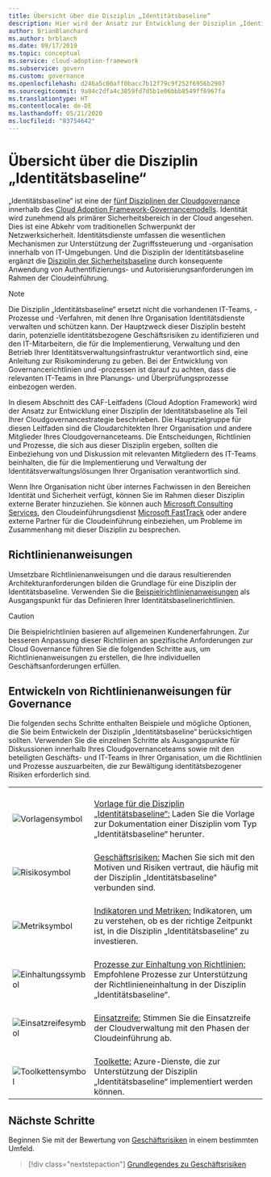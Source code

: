 ```yaml
---
title: Übersicht über die Disziplin „Identitätsbaseline“
description: Hier wird der Ansatz zur Entwicklung der Disziplin „Identitätsbaseline“ als Teil einer Cloudgovernancestrategie beschrieben.
author: BrianBlanchard
ms.author: brblanch
ms.date: 09/17/2019
ms.topic: conceptual
ms.service: cloud-adoption-framework
ms.subservice: govern
ms.custom: governance
ms.openlocfilehash: d246a5c00aff0bacc7b12f79c9f252f6956b2907
ms.sourcegitcommit: 9a84c2dfa4c3859fd7d5b1e06bbb8549ff6967fa
ms.translationtype: HT
ms.contentlocale: de-DE
ms.lasthandoff: 05/21/2020
ms.locfileid: "83754642"
---
```

# <a name="identity-baseline-discipline-overview"></a>Übersicht über die Disziplin „Identitätsbaseline“

„Identitätsbaseline“ ist eine der [fünf Disziplinen der Cloudgovernance](../governance-disciplines.md) innerhalb des [Cloud Adoption Framework-Governancemodells](../index.md). Identität wird zunehmend als primärer Sicherheitsbereich in der Cloud angesehen. Dies ist eine Abkehr vom traditionellen Schwerpunkt der Netzwerksicherheit. Identitätsdienste umfassen die wesentlichen Mechanismen zur Unterstützung der Zugriffssteuerung und -organisation innerhalb von IT-Umgebungen. Und die Disziplin der Identitätsbaseline ergänzt die [Disziplin der Sicherheitsbaseline](../security-baseline/index.md) durch konsequente Anwendung von Authentifizierungs- und Autorisierungsanforderungen im Rahmen der Cloudeinführung.

> [!NOTE]
> Die Disziplin „Identitätsbaseline“ ersetzt nicht die vorhandenen IT-Teams, -Prozesse und -Verfahren, mit denen Ihre Organisation Identitätsdienste verwalten und schützen kann. Der Hauptzweck dieser Disziplin besteht darin, potenzielle identitätsbezogene Geschäftsrisiken zu identifizieren und den IT-Mitarbeitern, die für die Implementierung, Verwaltung und den Betrieb Ihrer Identitätsverwaltungsinfrastruktur verantwortlich sind, eine Anleitung zur Risikominderung zu geben. Bei der Entwicklung von Governancerichtlinien und -prozessen ist darauf zu achten, dass die relevanten IT-Teams in Ihre Planungs- und Überprüfungsprozesse einbezogen werden.

In diesem Abschnitt des CAF-Leitfadens (Cloud Adoption Framework) wird der Ansatz zur Entwicklung einer Disziplin der Identitätsbaseline als Teil Ihrer Cloudgovernancestrategie beschrieben. Die Hauptzielgruppe für diesen Leitfaden sind die Cloudarchitekten Ihrer Organisation und andere Mitglieder Ihres Cloudgovernanceteams. Die Entscheidungen, Richtlinien und Prozesse, die sich aus dieser Disziplin ergeben, sollten die Einbeziehung von und Diskussion mit relevanten Mitgliedern des IT-Teams beinhalten, die für die Implementierung und Verwaltung der Identitätsverwaltungslösungen Ihrer Organisation verantwortlich sind.

Wenn Ihre Organisation nicht über internes Fachwissen in den Bereichen Identität und Sicherheit verfügt, können Sie im Rahmen dieser Disziplin externe Berater hinzuziehen. Sie können auch [Microsoft Consulting Services](https://www.microsoft.com/industry/services/consulting), den Cloudeinführungsdienst [Microsoft FastTrack](https://azure.microsoft.com/programs/azure-fasttrack) oder andere externe Partner für die Cloudeinführung einbeziehen, um Probleme im Zusammenhang mit dieser Disziplin zu besprechen.

## <a name="policy-statements"></a>Richtlinienanweisungen

Umsetzbare Richtlinienanweisungen und die daraus resultierenden Architekturanforderungen bilden die Grundlage für eine Disziplin der Identitätsbaseline. Verwenden Sie die [Beispielrichtlinienanweisungen](./policy-statements.md) als Ausgangspunkt für das Definieren Ihrer Identitätsbaselinerichtlinien.

> [!CAUTION]
> Die Beispielrichtlinien basieren auf allgemeinen Kundenerfahrungen. Zur besseren Anpassung dieser Richtlinien an spezifische Anforderungen zur Cloud Governance führen Sie die folgenden Schritte aus, um Richtlinienanweisungen zu erstellen, die Ihre individuellen Geschäftsanforderungen erfüllen.

## <a name="develop-governance-policy-statements"></a>Entwickeln von Richtlinienanweisungen für Governance

Die folgenden sechs Schritte enthalten Beispiele und mögliche Optionen, die Sie beim Entwickeln der Disziplin „Identitätsbaseline“ berücksichtigen sollten. Verwenden Sie die einzelnen Schritte als Ausgangspunkte für Diskussionen innerhalb Ihres Cloudgovernanceteams sowie mit den beteiligten Geschäfts- und IT-Teams in Ihrer Organisation, um die Richtlinien und Prozesse auszuarbeiten, die zur Bewältigung identitätsbezogener Risiken erforderlich sind.

<!-- markdownlint-disable MD033 -->

| | |
|---|---|
| <br> ![Vorlagensymbol](../../_images/govern/process-template.png)   | <br> [Vorlage für die Disziplin „Identitätsbaseline“:](./template.md) Laden Sie die Vorlage zur Dokumentation einer Disziplin vom Typ „Identitätsbaseline“ herunter. |
| <br> ![Risikosymbol](../../_images/govern/process-risks.png)         | <br> [Geschäftsrisiken:](./business-risks.md) Machen Sie sich mit den Motiven und Risiken vertraut, die häufig mit der Disziplin „Identitätsbaseline“ verbunden sind. |
| <br> ![Metriksymbol](../../_images/govern/process-metrics.png)     | <br> [Indikatoren und Metriken:](./metrics-tolerance.md) Indikatoren, um zu verstehen, ob es der richtige Zeitpunkt ist, in die Disziplin „Identitätsbaseline“ zu investieren. |
| <br> ![Einhaltungssymbol](../../_images/govern/process-enforce.png)   | <br> [Prozesse zur Einhaltung von Richtlinien:](./compliance-processes.md) Empfohlene Prozesse zur Unterstützung der Richtlinieneinhaltung in der Disziplin „Identitätsbaseline“. |
| <br> ![Einsatzreifesymbol](../../_images/govern/process-maturity.png)   | <br> [Einsatzreife:](./discipline-improvement.md) Stimmen Sie die Einsatzreife der Cloudverwaltung mit den Phasen der Cloudeinführung ab. |
| <br> ![Toolkettensymbol](../../_images/govern/process-toolchain.png) | <br> [Toolkette:](./toolchain.md) Azure-Dienste, die zur Unterstützung der Disziplin „Identitätsbaseline“ implementiert werden können. |

<!-- markdownlint-enable MD033 -->

## <a name="next-steps"></a>Nächste Schritte

Beginnen Sie mit der Bewertung von [Geschäftsrisiken](./business-risks.md) in einem bestimmten Umfeld.

> [!div class="nextstepaction"]
> [Grundlegendes zu Geschäftsrisiken](./business-risks.md)

